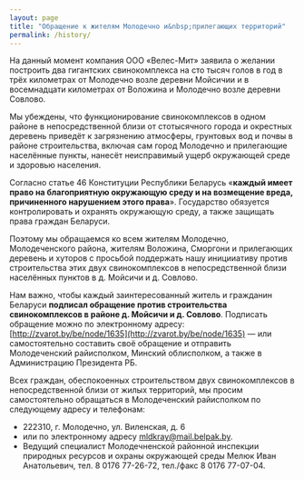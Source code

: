 ```yaml
---
layout: page
title: "Обращение к жителям Молодечно и&nbsp;прилегающих территорий"
permalink: /history/
---
```


<p class="lead">На данный момент компания ООО «Велес-Мит» заявила о желании построить два гигантских свинокомплекса на сто тысяч голов в год в трёх километрах от Молодечно возле деревни Мойсичии и в восемнадцати километрах от Воложина и Молодечно возле деревни Совлово.</p>

Мы убеждены, что функционирование свинокомплексов в одном районе в непосредственной близи от стотысячного города и окрестных деревень приведёт к загрязнению атмосферы, грунтовых вод и почвы в районе строительства, включая сам город Молодечно и прилегающие населённые пункты, нанесёт неисправимый ущерб окружающей среде и здоровью населения. 

Согласно статье 46 Конституции Республики Беларусь «**каждый имеет право на благоприятную окружающую среду и на возмещение вреда, причиненного нарушением этого права**». Государство обязуется контролировать и охранять окружающую среду, а также защищать права граждан Беларуси. 

Поэтому мы обращаемся ко всем жителям Молодечно, Молодеченского района, жителям Воложина, Сморгони и прилегающих деревень и хуторов с просьбой поддержать нашу иницииативу против строительства этих двух свинокомплексов в непосредственной близи населённых пунктов в д. Мойсичи и д. Совлово. 

Нам важно, чтобы каждый заинтересованный житель и гражданин Беларуси **подписал обращение против строительства свинокомплексов в районе д. Мойсичи и д. Совлово**. Подписать обращение можно по электронному адресу: [http://zvarot.by/be/node/1635](http://zvarot.by/be/node/1635) — или самостоятельно составить своё обращение и отправить Молодеченский райисполком, Минский облисполком, а также в Администрацию Президента РБ. 

Всех граждан, обеспокоенных строительством двух свинокомплексов в непосредственной близи от жилых территорий, мы просим самостоятельно обращаться в Молодеченский райисполком по следующему адресу и телефонам: 

* 222310, г. Молодечно, ул. Виленская, д. 6
* или по электронному адресу [mldkray@mail.belpak.by](mailto:mldkray@mail.belpak.by). 
* Ведущий специалист Молодечненской районной инспекции природных ресурсов и охраны окружающей среды Мелюк Иван Анатольевич, тел. 8 0176 77-26-72, тел./факс 8 0176 77-07-04.
